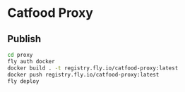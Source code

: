 # Catfood Proxy

## Publish
```bash
cd proxy
fly auth docker
docker build . -t registry.fly.io/catfood-proxy:latest
docker push registry.fly.io/catfood-proxy:latest
fly deploy
```

